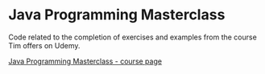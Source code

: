# Java Programming Masterclass

Code related to the completion of exercises and examples from the course Tim offers on Udemy.

[Java Programming Masterclass - course page](https://www.udemy.com/course/java-the-complete-java-developer-course/)
